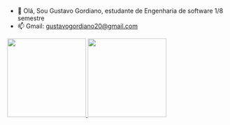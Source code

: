 - 👋 Olá, Sou Gustavo Gordiano, estudante de Engenharia de software 1/8 semestre
- 📫 Gmail: gustavogordiano20@gmail.com
 
<div>
  <a href="https://github.com/MrNobody42">
  <img height="180em" src="https://github-readme-stats.vercel.app/api?username=MrNobody42&show_icons=true&theme=dark&include_all_commits=true&count_private=true"/>
  <img height="180em" src="https://github-readme-stats.vercel.app/api/top-langs/?username=MrNobody42&layout=compact&langs_count=7&theme=dark"/>
</div>
